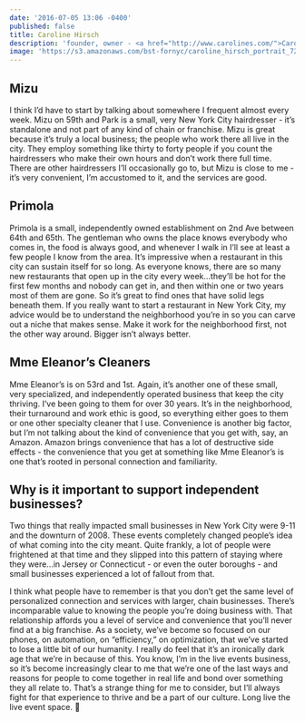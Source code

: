 ```yaml
---
date: '2016-07-05 13:06 -0400'
published: false
title: Caroline Hirsch
description: 'founder, owner - <a href="http://www.carolines.com/">Carolines on Broadway</a>'
image: 'https://s3.amazonaws.com/bst-fornyc/caroline_hirsch_portrait_720.jpg'
---
```

## Mizu
I think I’d have to start by talking about somewhere I frequent almost every week. Mizu on 59th and Park is a small, very New York City hairdresser - it’s standalone and not part of any kind of chain or franchise. Mizu is great because it’s truly a local business; the people who work there all live in the city. They employ something like thirty to forty people if you count the hairdressers who make their own hours and don’t work there full time. There are other hairdressers I’ll occasionally go to, but Mizu is close to me - it’s very convenient, I’m accustomed to it, and the services are good.  

## Primola
Primola is a small, independently owned establishment on 2nd Ave between 64th and 65th. The gentleman who owns the place knows everybody who comes in, the food is always good, and whenever I walk in I’ll see at least a few people I know from the area. It’s impressive when a restaurant in this city can sustain itself for so long. As everyone knows, there are so many new restaurants that open up in the city every week...they’ll be hot for the first few months and nobody can get in, and then within one or two years most of them are gone. So it’s great to find ones that have solid legs beneath them. If you really want to start a restaurant in New York City, my advice would be to understand the neighborhood you’re in so you can carve out a niche that makes sense. Make it work for the neighborhood first, not the other way around. Bigger isn’t always better. 

## Mme Eleanor’s Cleaners
Mme Eleanor’s is on 53rd and 1st. Again, it’s another one of these small, very specialized, and independently operated business that keep the city thriving. I’ve been going to them for over 30 years. It’s in the neighborhood, their turnaround and work ethic is good, so everything either goes to them or one other specialty cleaner that I use. Convenience is another big factor, but I’m not talking about the kind of convenience that you get with, say, an Amazon. Amazon brings convenience that has a lot of destructive side effects - the convenience that you get at something like Mme Eleanor’s is one that’s rooted in personal connection and familiarity. 

## Why is it important to support independent businesses?
Two things that really impacted small businesses in New York City were 9-11 and the downturn of 2008. These events completely changed people’s idea of what coming into the city meant. Quite frankly, a lot of people were frightened at that time and they slipped into this pattern of staying where they were...in Jersey or Connecticut - or even the outer boroughs - and small businesses experienced a lot of fallout from that. 

I think what people have to remember is that you don’t get the same level of personalized connection and services with larger, chain businesses. There’s incomparable value to knowing the people you’re doing business with. That relationship affords you a level of service and convenience that you’ll never find at a big franchise. As a society, we’ve become so focused on our phones, on automation, on “efficiency,” on optimization, that we’ve started to lose a little bit of our humanity. I really do feel that it’s an ironically dark age that we’re in because of this. You know, I’m in the live events business, so it’s become increasingly clear to me that we’re one of the last ways and reasons for people to come together in real life and bond over something they all relate to. That’s a strange thing for me to consider, but I’ll always fight for that experience to thrive and be a part of our culture. Long live the live event space. 

